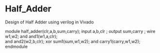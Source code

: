 # Half_Adder
Design of Half Adder using verilog in Vivado



module half_adder(clr,a,b,sum,carry);
input a,b,clr ;
output sum,carry ;
wire w1,w2;
    and and1(w1,a,clr);  
    and and2(w2,b,clr);
    xor sum1(sum,w1,w2);
    and carry1(carry,w1,w2);
endmodule
